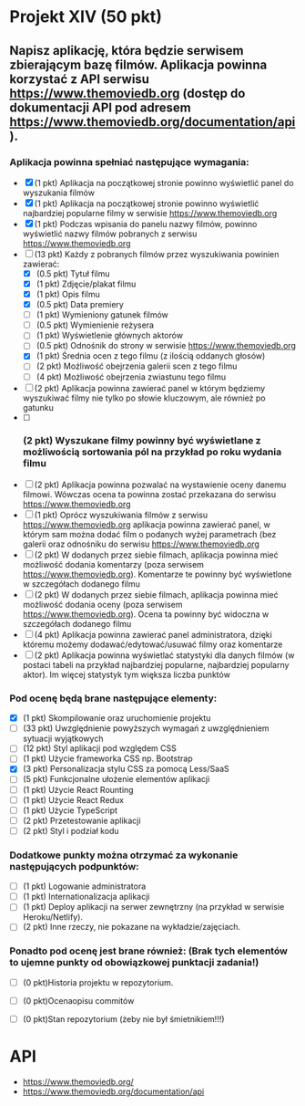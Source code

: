 # Projekt XIV (50 pkt)

## Napisz aplikację, która będzie serwisem zbierającym bazę filmów. Aplikacja powinna korzystać z API serwisu https://www.themoviedb.org (dostęp do dokumentacji API pod adresem https://www.themoviedb.org/documentation/api).

### Aplikacja powinna spełniać następujące wymagania:

   - [x] (1 pkt) Aplikacja na początkowej stronie powinno wyświetlić panel do wyszukania filmów
   - [x] (1 pkt) Aplikacja na początkowej stronie powinno wyświetlić najbardziej popularne filmy w serwisie https://www.themoviedb.org
   - [x] (1 pkt) Podczas wpisania do panelu nazwy filmów, powinno wyświetlić nazwy filmów pobranych z serwisu https://www.themoviedb.org
   - [ ] (13 pkt) Każdy z pobranych filmów przez wyszukiwania powinien zawierać:
        - [x] (0.5 pkt) Tytuł filmu
        - [x] (1 pkt) Zdjęcie/plakat filmu
        - [x] (1 pkt) Opis filmu
        - [x] (0.5 pkt) Data premiery
        - [ ] (1 pkt) Wymieniony gatunek filmów
        - [ ] (0.5 pkt) Wymienienie reżysera
        - [ ] (1 pkt) Wyświetlenie głównych aktorów
        - [ ] (0.5 pkt) Odnośnik do strony w serwisie https://www.themoviedb.org
        - [x] (1 pkt) Średnia ocen z tego filmu (z ilością oddanych głosów)
        - [ ] (2 pkt) Możliwość obejrzenia galerii scen z tego filmu
        - [ ] (4 pkt) Możliwość obejrzenia zwiastunu tego filmu
   - [ ] (2 pkt) Aplikacja powinna zawierać panel w którym będziemy wyszukiwać filmy nie tylko po słowie kluczowym, ale również po gatunku
   - [ ] ### (2 pkt) Wyszukane filmy powinny być wyświetlane z możliwością sortowania pól na przykład po roku wydania filmu
   - [ ] (2 pkt) Aplikacja powinna pozwalać na wystawienie oceny danemu filmowi. Wówczas ocena ta powinna zostać przekazana do serwisu https://www.themoviedb.org
   - [ ] (1 pkt) Oprócz wyszukiwania filmów z serwisu https://www.themoviedb.org aplikacja powinna zawierać panel, w którym sam można dodać film o podanych wyżej parametrach (bez galerii oraz odnośniku do serwisu https://www.themoviedb.org
   - [ ] (2 pkt) W dodanych przez siebie filmach, aplikacja powinna mieć możliwość dodania komentarzy (poza serwisem https://www.themoviedb.org). Komentarze te powinny być wyświetlone w szczegółach dodanego filmu
   - [ ] (2 pkt) W dodanych przez siebie filmach, aplikacja powinna mieć możliwość dodania oceny (poza serwisem https://www.themoviedb.org). Ocena ta powinny być widoczna w szczegółach dodanego filmu
   - [ ] (4 pkt) Aplikacja powinna zawierać panel administratora, dzięki któremu możemy dodawać/edytować/usuwać filmy oraz komentarze
   - [ ] (2 pkt) Aplikacja powinna wyświetlać statystyki dla danych filmów (w postaci tabeli na przykład najbardziej popularne, najbardziej popularny aktor). Im więcej statystyk tym większa liczba punktów
### Pod ocenę będą brane następujące elementy:

  - [x] (1 pkt) Skompilowanie oraz uruchomienie projektu
  - [ ] (33 pkt) Uwzględnienie powyższych wymagań z uwzględnieniem sytuacji wyjątkowych
  - [ ] (12 pkt) Styl aplikacji pod względem CSS 
  - [ ] (1 pkt) Użycie frameworka CSS np. Bootstrap
  - [x] (3 pkt) Personalizacja stylu CSS za pomocą Less/SaaS
  - [ ] (5 pkt) Funkcjonalne ułożenie elementów aplikacji
  - [ ] (1 pkt) Użycie React Rounting
  - [ ] (1 pkt) Użycie React Redux
  - [ ] (1 pkt) Użycie TypeScript
  - [ ] (2 pkt) Przetestowanie aplikacji
  - [ ] (2 pkt) Styl i podział kodu
 
### Dodatkowe punkty można otrzymać za wykonanie następujących podpunktów:

  -[ ] (1 pkt) Logowanie administratora
  -[ ] (1 pkt) Internationalizacja aplikacji
  -[ ] (1 pkt) Deploy aplikacji na serwer zewnętrzny (na przykład w serwisie Heroku/Netlify).
  -[ ] (2 pkt) Inne rzeczy, nie pokazane na wykładzie/zajęciach.

### Ponadto pod ocenę jest brane również: (Brak tych elementów to ujemne punkty od obowiązkowej punktacji zadania!)

   - [ ] (0 pkt)Historia projektu w repozytorium.
   - [ ] (0 pkt)Ocenaopisu commitów
   - [ ] (0 pkt)Stan repozytorium (żeby nie był śmietnikiem!!!)


# API 
   - https://www.themoviedb.org/
   - https://www.themoviedb.org/documentation/api